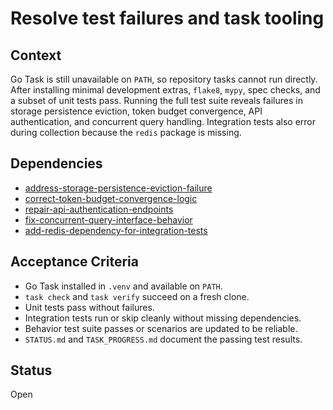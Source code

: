# Resolve test failures and task tooling

## Context
Go Task is still unavailable on `PATH`, so repository tasks cannot run
directly. After installing minimal development extras, `flake8`, `mypy`,
spec checks, and a subset of unit tests pass. Running the full test suite
reveals failures in storage persistence eviction, token budget convergence,
API authentication, and concurrent query handling. Integration tests also
error during collection because the `redis` package is missing.

## Dependencies

- [address-storage-persistence-eviction-failure](archive/address-storage-persistence-eviction-failure.md)
- [correct-token-budget-convergence-logic](correct-token-budget-convergence-logic.md)
- [repair-api-authentication-endpoints](repair-api-authentication-endpoints.md)
- [fix-concurrent-query-interface-behavior](archive/fix-concurrent-query-interface-behavior.md)
- [add-redis-dependency-for-integration-tests](add-redis-dependency-for-integration-tests.md)

## Acceptance Criteria
- Go Task installed in `.venv` and available on `PATH`.
- `task check` and `task verify` succeed on a fresh clone.
- Unit tests pass without failures.
- Integration tests run or skip cleanly without missing dependencies.
- Behavior test suite passes or scenarios are updated to be reliable.
- `STATUS.md` and `TASK_PROGRESS.md` document the passing test results.

## Status
Open
